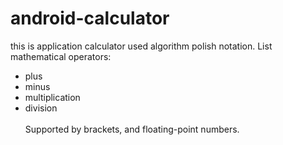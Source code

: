 # android-calculator
this is application calculator used algorithm polish notation.
List mathematical operators:
- plus
- minus
- multiplication
- division <br><br>
Supported by brackets, and floating-point numbers.